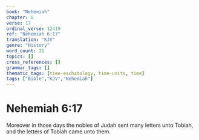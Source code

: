 ```yaml
---
book: "Nehemiah"
chapter: 6
verse: 17
ordinal_verse: 12419
ref: "Nehemiah 6:17"
translation: "KJV"
genre: "History"
word_count: 21
topics: []
cross_references: []
grammar_tags: []
thematic_tags: [time-eschatology, time-units, time]
tags: ["Bible","KJV","Nehemiah"]
---
```


# Nehemiah 6:17

Moreover in those days the nobles of Judah sent many letters unto Tobiah, and the letters of Tobiah came unto them.
